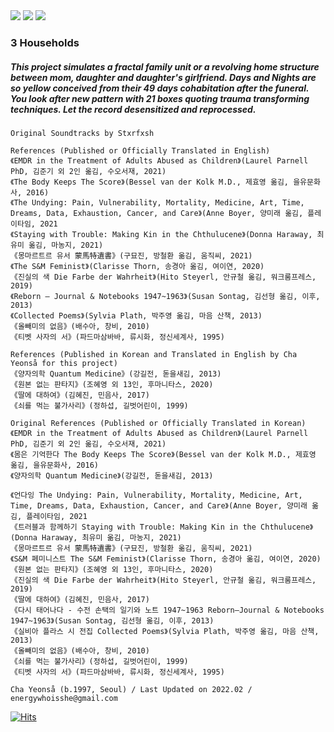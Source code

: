
<img src="https://user-images.githubusercontent.com/90887934/155982567-31eb7e00-b33b-455b-a9db-b4615f157fc0.png">
<img src="https://user-images.githubusercontent.com/90887934/155981356-40457187-8938-440c-ba32-b4ec7eb4e881.png">
<img src="https://user-images.githubusercontent.com/90887934/155981167-5903938e-f8cc-4a69-96ff-b628001557b6.png">

### 3 Households

##### This project simulates a fractal family unit or a revolving home structure between mom, daughter and daughter's girlfriend. Days and Nights are so yellow conceived from their 49 days cohabitation after the funeral. You look after new pattern with 21 boxes quoting trauma transforming techniques. Let the record desensitized and reprocessed.

```
Original Soundtracks by Stxrfxsh
```

```
References (Published or Officially Translated in English)
《EMDR in the Treatment of Adults Abused as Children》(Laurel Parnell PhD, 김준기 외 2인 옮김, 수오서재, 2021) 
《The Body Keeps The Score》(Bessel van der Kolk M.D., 제효영 옮김, 을유문화사, 2016)
《The Undying: Pain, Vulnerability, Mortality, Medicine, Art, Time, Dreams, Data, Exhaustion, Cancer, and Care》(Anne Boyer, 양미래 옮김, 플레이타임, 2021
《Staying with Trouble: Making Kin in the Chthulucene》(Donna Haraway, 최유미 옮김, 마농지, 2021) 
《몽마르트르 유서 蒙馬特遺書》(구묘진, 방철환 옮김, 움직씨, 2021)
《The S&M Feminist》(Clarisse Thorn, 송경아 옮김, 여이연, 2020)
《진실의 색 Die Farbe der Wahrheit》(Hito Steyerl, 안규철 옮김, 워크룸프레스, 2019)
《Reborn ― Journal & Notebooks 1947~1963》(Susan Sontag, 김선형 옮김, 이후, 2013) 
《Collected Poems》(Sylvia Plath, 박주영 옮김, 마음 산책, 2013)
《올빼미의 없음》(배수아, 창비, 2010)
《티벳 사자의 서》(파드마삼바바, 류시화, 정신세계사, 1995) 

References (Published in Korean and Translated in English by Cha Yeonså for this project)
《양자의학 Quantum Medicine》(강길전, 돋을새김, 2013) 
《원본 없는 판타지》(조혜영 외 13인, 후마니타스, 2020)
《딸에 대하여》(김혜진, 민음사, 2017)
《쇠를 먹는 불가사리》(정하섭, 길벗어린이, 1999)
```

```
Original References (Published or Officially Translated in Korean)
《EMDR in the Treatment of Adults Abused as Children》(Laurel Parnell PhD, 김준기 외 2인 옮김, 수오서재, 2021) 
《몸은 기억한다 The Body Keeps The Score》(Bessel van der Kolk M.D., 제효영 옮김, 을유문화사, 2016)
《양자의학 Quantum Medicine》(강길전, 돋을새김, 2013) 
    
《언다잉 The Undying: Pain, Vulnerability, Mortality, Medicine, Art, Time, Dreams, Data, Exhaustion, Cancer, and Care》(Anne Boyer, 양미래 옮김, 플레이타임, 2021
《트러블과 함께하기 Staying with Trouble: Making Kin in the Chthulucene》(Donna Haraway, 최유미 옮김, 마농지, 2021) 
《몽마르트르 유서 蒙馬特遺書》(구묘진, 방철환 옮김, 움직씨, 2021)
《S&M 페미니스트 The S&M Feminist》(Clarisse Thorn, 송경아 옮김, 여이연, 2020)
《원본 없는 판타지》(조혜영 외 13인, 후마니타스, 2020)
《진실의 색 Die Farbe der Wahrheit》(Hito Steyerl, 안규철 옮김, 워크룸프레스, 2019)
《딸에 대하여》(김혜진, 민음사, 2017)
《다시 태어나다 - 수전 손택의 일기와 노트 1947~1963 Reborn―Journal & Notebooks 1947~1963》(Susan Sontag, 김선형 옮김, 이후, 2013) 
《실비아 플라스 시 전집 Collected Poems》(Sylvia Plath, 박주영 옮김, 마음 산책, 2013)
《올빼미의 없음》(배수아, 창비, 2010)
《쇠를 먹는 불가사리》(정하섭, 길벗어린이, 1999)
《티벳 사자의 서》(파드마삼바바, 류시화, 정신세계사, 1995)
```

`Cha Yeonså (b.1997, Seoul) / Last Updated on 2022.02 / energywhoisshe@gmail.com`

[![Hits](https://hits.seeyoufarm.com/api/count/incr/badge.svg?url=https%3A%2F%2Fgithub.com%2Fenergywhoisshe%2F3&count_bg=%23555555&title_bg=%23555555&icon=&icon_color=%23FFFFFF&title=3&edge_flat=false)](https://hits.seeyoufarm.com)
